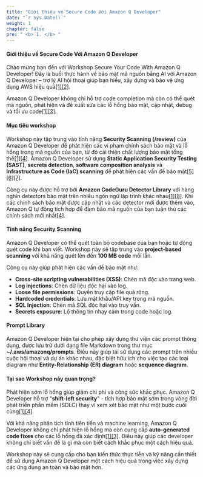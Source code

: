 ```yaml
---
title: "Giới thiệu về Secure Code Với Amazon Q Developer"
date: "`r Sys.Date()`"
weight: 1
chapter: false
pre: " <b> 1. </b> "
---
```


#### Giới thiệu về Secure Code Với Amazon Q Developer

Chào mừng bạn đến với Workshop Secure Your Code With Amazon Q Developer! Đây là buổi thực hành về bảo mật mã nguồn bằng AI với Amazon Q Developer – trợ lý AI hội thoại giúp bạn hiểu, xây dựng và bảo vệ ứng dụng AWS hiệu quả[[1]](https://aws.amazon.com/blogs/devops/code-security-scanning-with-amazon-q-developer/)[[2]](https://aws.amazon.com/q/developer/features/).

Amazon Q Developer không chỉ hỗ trợ code completion mà còn có thể quét mã nguồn, phát hiện và đề xuất sửa các lỗ hổng bảo mật, cập nhật, debug và tối ưu code[[1]](https://aws.amazon.com/blogs/devops/code-security-scanning-with-amazon-q-developer/)[[3]](https://dev.to/__spyros/revolutionizing-code-security-how-amazon-q-developer-safeguards-modern-applications-19f7).

#### Mục tiêu workshop

Workshop này tập trung vào tính năng **Security Scanning (/review)** của Amazon Q Developer để phát hiện các vi phạm chính sách bảo mật và lỗ hổng trong mã nguồn của bạn, từ đó cải thiện chất lượng bảo mật tổng thể[[1]](https://aws.amazon.com/blogs/devops/code-security-scanning-with-amazon-q-developer/)[[4]](https://cloudelligent.com/insights/blog/code-security-amazon-q-developer/). Amazon Q Developer sử dụng **Static Application Security Testing (SAST)**, **secrets detection**, **software composition analysis** và **Infrastructure as Code (IaC) scanning** để phát hiện các vấn đề bảo mật[[5]](https://www.blackduck.com/glossary/what-is-sast.html)[[6]](https://orca.security/glossary/secrets-detection/)[[7]](https://www.wiz.io/academy/iac-scanning).

Công cụ này được hỗ trợ bởi **Amazon CodeGuru Detector Library** với hàng nghìn detectors bảo mật trên nhiều ngôn ngữ lập trình khác nhau[[1]](https://aws.amazon.com/blogs/devops/code-security-scanning-with-amazon-q-developer/)[[8]](https://aws.amazon.com/blogs/aws/new-for-amazon-codeguru-reviewer-detector-library-and-security-detectors-for-log-injection-flaws/). Khi các chính sách bảo mật được cập nhật và các detector mới được thêm vào, Amazon Q tự động tích hợp để đảm bảo mã nguồn của bạn tuân thủ các chính sách mới nhất[[4]](https://cloudelligent.com/insights/blog/code-security-amazon-q-developer/).

#### Tính năng Security Scanning

Amazon Q Developer có thể quét toàn bộ codebase của bạn hoặc tự động quét code khi bạn viết. Workshop này sẽ tập trung vào **project-based scanning** với khả năng quét lên đến **100 MB code** mỗi lần.

Công cụ này giúp phát hiện các vấn đề bảo mật như:

- **Cross-site scripting vulnerabilities (XSS)**: Chèn mã độc vào trang web.
- **Log injections**: Chèn dữ liệu độc hại vào log.
- **Loose file permissions**: Quyền truy cập file quá rộng.
- **Hardcoded credentials**: Lưu mật khẩu/API key trong mã nguồn.
- **SQL Injection**: Chèn mã SQL độc hại vào truy vấn.
- **Secrets exposure**: Lộ thông tin nhạy cảm trong code hoặc log.

#### Prompt Library

Amazon Q Developer hiện tại cho phép xây dựng thư viện các prompt thông dụng, được lưu trữ dưới dạng file Markdown trong thư mục **~/.aws/amazonq/prompts**. Điều này giúp tái sử dụng các prompt trên nhiều cuộc hội thoại và dự án khác nhau, đặc biệt hữu ích cho việc tạo các loại diagram như **Entity-Relationship (ER) diagram** hoặc **sequence diagram**.

#### Tại sao Workshop này quan trọng?

Phát hiện sớm lỗ hổng giúp giảm chi phí và công sức khắc phục. Amazon Q Developer hỗ trợ "**shift-left security**" - tích hợp bảo mật sớm trong vòng đời phát triển phần mềm (SDLC) thay vì xem xét bảo mật như một bước cuối cùng[[1]](https://aws.amazon.com/blogs/devops/code-security-scanning-with-amazon-q-developer/)[[4]](https://cloudelligent.com/insights/blog/code-security-amazon-q-developer/).

Với khả năng phân tích tĩnh tiên tiến và machine learning, Amazon Q Developer không chỉ phát hiện lỗ hổng mà còn cung cấp **auto-generated code fixes** cho các lỗ hổng đã xác định[[1]](https://aws.amazon.com/blogs/devops/code-security-scanning-with-amazon-q-developer/)[[3]](https://dev.to/__spyros/revolutionizing-code-security-how-amazon-q-developer-safeguards-modern-applications-19f7). Điều này giúp các developer không chỉ biết vấn đề là gì mà còn biết cách khắc phục một cách hiệu quả.

Workshop này sẽ cung cấp cho bạn kiến thức thực tiễn và kỹ năng cần thiết để sử dụng Amazon Q Developer một cách hiệu quả trong việc xây dựng các ứng dụng an toàn và bảo mật hơn.
